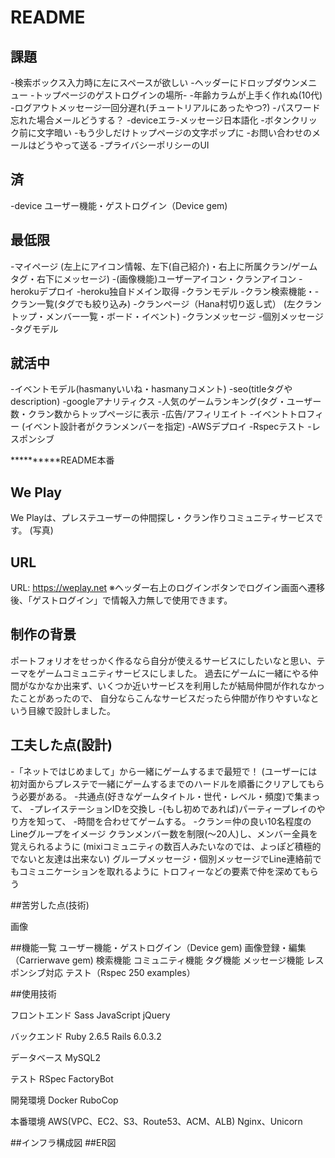 # README
## 課題
-検索ボックス入力時に左にスペースが欲しい
-ヘッダーにドロップダウンメニュー
-トップページのゲストログインの場所-
-年齢カラムが上手く作れぬ(10代)
-ログアウトメッセージ一回分遅れ(チュートリアルにあったやつ?)
-パスワード忘れた場合メールどうする？
-deviceエラ-メッセージ日本語化
-ボタンクリック前に文字暗い
-もう少しだけトップページの文字ポップに
-お問い合わせのメールはどうやって送る
-プライバシーポリシーのUI　


## 済
-device
ユーザー機能・ゲストログイン（Device gem)
## 最低限
-マイページ
 (左上にアイコン情報、左下(自己紹介)・右上に所属クラン/ゲームタグ・右下にメッセージ)
-(画像機能)ユーザーアイコン・クランアイコン
-herokuデプロイ
-heroku独自ドメイン取得
-クランモデル
-クラン検索機能・-クラン一覧(タグでも絞り込み)
-クランページ（Hana村切り返し式）
  (左クラントップ・メンバー一覧・ボード・イベント)
-クランメッセージ
-個別メッセージ
-タグモデル


## 就活中
  -イベントモデル(hasmanyいいね・hasmanyコメント)
  -seo(titleタグやdescription)
  -googleアナリティクス
  -人気のゲームランキング(タグ・ユーザー数・クラン数からトップページに表示
  -広告/アフィリエイト
  -イベントトロフィー (イベント設計者がクランメンバーを指定)
  -AWSデプロイ
  -Rspecテスト
  -レスポンシブ

**********README本番

## We Play

We Playは、プレステユーザーの仲間探し・クラン作りコミュニティサービスです。
(写真)
## URL
URL: https://weplay.net
※ヘッダー右上のログインボタンでログイン画面へ遷移後、「ゲストログイン」で情報入力無しで使用できます。

## 制作の背景
ポートフォリオをせっかく作るなら自分が使えるサービスにしたいなと思い、テーマをゲームコミュニティサービスにしました。
過去にゲームに一緒にやる仲間がなかなか出来ず、いくつか近いサービスを利用したが結局仲間が作れなかったことがあったので、
自分ならこんなサービスだったら仲間が作りやすいなという目線で設計しました。

##  工夫した点(設計)
-「ネットではじめまして」から一緒にゲームするまで最短で！
  (ユーザーには初対面からプレステで一緒にゲームするまでのハードルを順番にクリアしてもらう必要がある。
   -共通点(好きなゲームタイトル・世代・レベル・頻度)で集まって、
   -プレイステーションIDを交換し
   -(もし初めであれば)パーティープレイのやり方を知って、
   -時間を合わせてゲームする。
-クラン＝仲の良い10名程度のLineグループをイメージ
クランメンバー数を制限(〜20人)し、メンバー全員を覚えられるように
(mixiコミュニティの数百人みたいなのでは、よっぽど積極的でないと友達は出来ない)
グループメッセージ・個別メッセージでLine連絡前でもコミュニケーションを取れるように
トロフィーなどの要素で仲を深めてもらう



##苦労した点(技術)

画像

##機能一覧
ユーザー機能・ゲストログイン（Device gem)
画像登録・編集（Carrierwave gem)
検索機能
コミュニティ機能
タグ機能
メッセージ機能
レスポンシブ対応
テスト（Rspec 250 examples）

##使用技術

フロントエンド
Sass
JavaScript
jQuery

バックエンド
Ruby 2.6.5
Rails 6.0.3.2

データベース
MySQL2

テスト
RSpec
FactoryBot

開発環境
Docker
RuboCop

本番環境
AWS(VPC、EC2、S3、Route53、ACM、ALB)
Nginx、Unicorn

##インフラ構成図
##ER図